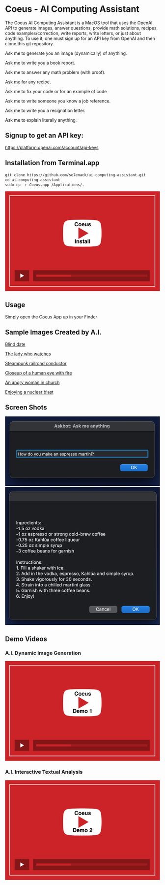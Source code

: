 # Coeus - AI Computing Assistant

The Coeus AI Computing Assistant is a MacOS tool that uses the OpenAI API to generate images, answer questions, provide math solutions, recipes, code examples/correction, write reports, write letters, or just about anything. To use it, one must sign up for an API key from OpenAI and then clone this git repository.


Ask me to generate you an image (dynamically) of anything.

Ask me to write you a book report.

Ask me to answer any math problem (with proof).

Ask me for any recipe.

Ask me to fix your code or for an example of code

Ask me to write someone you know a job reference.

Ask me to write you a resignation letter.

Ask me to explain literally anything.



## Signup to get an API key:
https://platform.openai.com/account/api-keys



## Installation from Terminal.app
```
git clone https://github.com/se7enack/ai-computing-assistant.git
cd ai-computing-assistant
sudo cp -r Coeus.app /Applications/.
```
[![Install](https://raw.githubusercontent.com/se7enack/ai-computing-assistant/main/thumbnails/install.png)](https://youtu.be/3xTB9SmCITc)


## Usage
Simply open the Coeus App up in your Finder

## Sample Images Created by A.I.
[Blind date](https://raw.githubusercontent.com/se7enack/ai-computing-assistant/main/sample-images/blind-date.png)  

[The lady who watches](https://raw.githubusercontent.com/se7enack/ai-computing-assistant/main/sample-images/The-lady-who-watches.png)  

[Steampunk railroad conductor](https://raw.githubusercontent.com/se7enack/ai-computing-assistant/main/sample-images/steampunk-railroad-conductor.png)

[Closeup of a human eye with fire](https://raw.githubusercontent.com/se7enack/ai-computing-assistant/main/sample-images/a-closeup-of-a-human-eye-with-fire.png)

[An angry woman in church](https://raw.githubusercontent.com/se7enack/ai-computing-assistant/main/sample-images/an-angry-woman-in-church.png)

[Enjoying a nuclear blast](https://raw.githubusercontent.com/se7enack/ai-computing-assistant/main/sample-images/enjoying-a-nuclear-blast.png)



## Screen Shots

<img src="https://raw.githubusercontent.com/se7enack/ai-computing-assistant/main/screenshots/question.png" width="600">


<img src="https://raw.githubusercontent.com/se7enack/ai-computing-assistant/main/screenshots/answer.png" width="600">



## Demo Videos
### A.I. Dynamic Image Generation
[![Demo1](https://raw.githubusercontent.com/se7enack/ai-computing-assistant/main/thumbnails/demo1.png)](https://youtu.be/lvwBVPrQ6B4)
<BR>
### A.I. Interactive Textual Analysis 
[![Demo2](https://raw.githubusercontent.com/se7enack/ai-computing-assistant/main/thumbnails/demo2.png)](https://youtu.be/BgHRUBruLcE)
